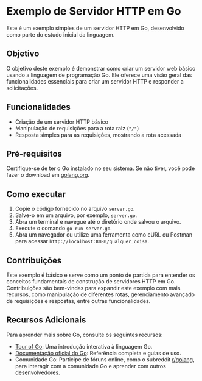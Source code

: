 # Exemplo de Servidor HTTP em Go

Este é um exemplo simples de um servidor HTTP em Go, desenvolvido como parte do estudo inicial da linguagem.

## Objetivo

O objetivo deste exemplo é demonstrar como criar um servidor web básico usando a linguagem de programação Go. Ele oferece uma visão geral das funcionalidades essenciais para criar um servidor HTTP e responder a solicitações.

## Funcionalidades

- Criação de um servidor HTTP básico
- Manipulação de requisições para a rota raiz (`"/"`)
- Resposta simples para as requisições, mostrando a rota acessada

## Pré-requisitos

Certifique-se de ter o Go instalado no seu sistema. Se não tiver, você pode fazer o download em [golang.org](https://golang.org/).

## Como executar

1. Copie o código fornecido no arquivo `server.go`.
2. Salve-o em um arquivo, por exemplo, `server.go`.
3. Abra um terminal e navegue até o diretório onde salvou o arquivo.
4. Execute o comando `go run server.go`.
5. Abra um navegador ou utilize uma ferramenta como cURL ou Postman para acessar `http://localhost:8080/qualquer_coisa`.

## Contribuições

Este exemplo é básico e serve como um ponto de partida para entender os conceitos fundamentais de construção de servidores HTTP em Go. Contribuições são bem-vindas para expandir este exemplo com mais recursos, como manipulação de diferentes rotas, gerenciamento avançado de requisições e respostas, entre outras funcionalidades.

## Recursos Adicionais

Para aprender mais sobre Go, consulte os seguintes recursos:

- [Tour of Go](https://tour.golang.org/): Uma introdução interativa à linguagem Go.
- [Documentação oficial do Go](https://golang.org/doc/): Referência completa e guias de uso.
- Comunidade Go: Participe de fóruns online, como o subreddit [r/golang](https://www.reddit.com/r/golang/), para interagir com a comunidade Go e aprender com outros desenvolvedores.
